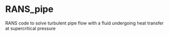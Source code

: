 # RANS_pipe
RANS code to solve turbulent pipe flow with a fluid undergoing heat transfer at supercritical pressure
